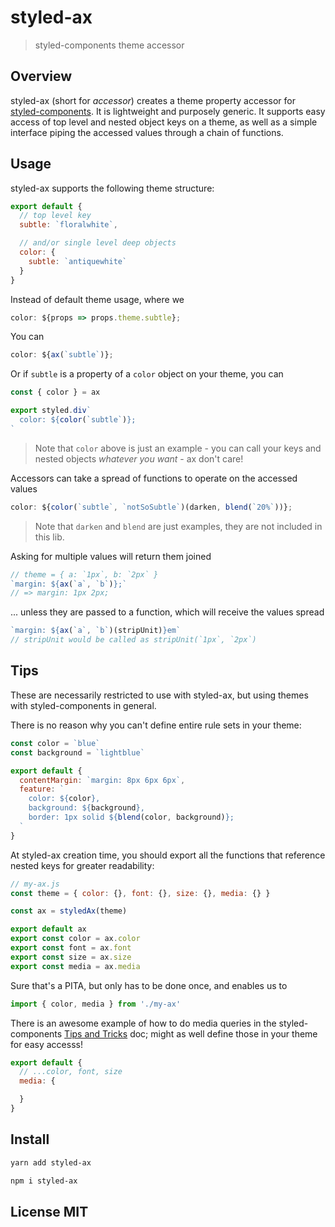 # styled-ax

> styled-components theme accessor


## Overview

styled-ax (short for _accessor_) creates a theme property accessor for
[styled-components][0]. It is lightweight and purposely generic. It supports easy
access of top level and nested object keys on a theme, as well as a simple
interface piping the accessed values through a chain of functions.

## Usage

styled-ax supports the following theme structure:

```js
export default {
  // top level key
  subtle: `floralwhite`,

  // and/or single level deep objects
  color: {
    subtle: `antiquewhite`
  }
}
```

Instead of default theme usage, where we
```js
color: ${props => props.theme.subtle};
```  

You can
```js
color: ${ax(`subtle`)};
```

Or if `subtle` is a property of a `color` object on your theme, you can
```js
const { color } = ax

export styled.div`
  color: ${color(`subtle`)};
`
```

> Note that `color` above is just an example - you can call your keys and nested
objects _whatever you want_ - ax don't care!

Accessors can take a spread of functions to operate on the accessed values
```js
color: ${color(`subtle`, `notSoSubtle`)(darken, blend(`20%`))};
```
> Note that `darken` and `blend` are just examples, they are not included in this
lib.

Asking for multiple values will return them joined
```js
// theme = { a: `1px`, b: `2px` }
`margin: ${ax(`a`, `b`)};`
// => margin: 1px 2px;
```

... unless they are passed to a function, which will receive the values spread
```js
`margin: ${ax(`a`, `b`)(stripUnit)}em`
// stripUnit would be called as stripUnit(`1px`, `2px`)
```

## Tips

These are necessarily restricted to use with styled-ax, but using themes with
styled-components in general.

There is no reason why you can't define entire rule sets in your theme:

```js
const color = `blue`
const background = `lightblue`

export default {
  contentMargin: `margin: 8px 6px 6px`,
  feature: `
    color: ${color},
    background: ${background},
    border: 1px solid ${blend(color, background)};
  `
}
```

At styled-ax creation time, you should export all the functions that reference
nested keys for greater readability:

```js
// my-ax.js
const theme = { color: {}, font: {}, size: {}, media: {} }

const ax = styledAx(theme)

export default ax
export const color = ax.color
export const font = ax.font
export const size = ax.size
export const media = ax.media
```
Sure that's a PITA, but only has to be done once, and enables us to
```js
import { color, media } from './my-ax'
```

There is an awesome example of how to do media queries in the styled-components
[Tips and Tricks][1] doc; might as well define those in your theme for
easy accesss!

```js
export default {
  // ...color, font, size
  media: {

  }
}
```


## Install

```sh
yarn add styled-ax
```

```sh
npm i styled-ax
```

## License MIT

[0]: https://github.com/styled-components/styled-components
[1]: https://github.com/styled-components/styled-components/blob/master/docs/tips-and-tricks.md
